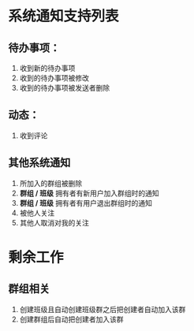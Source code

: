 # 系统通知支持列表

## 待办事项：
1. 收到新的待办事项
2. 收到的待办事项被修改
3. 收到的待办事项被发送者删除

## 动态：
1. 收到评论

## 其他系统通知
1. 所加入的群组被删除
2. **群组 / 班级** 拥有者有新用户加入群组时的通知
3. **群组 / 班级** 拥有者有用户退出群组时的通知
4. 被他人关注
5. 其他人取消对我的关注

# 剩余工作

## 群组相关
1. 创建班级且自动创建班级群之后把创建者自动加入该群
2. 创建群组后自动把创建者加入该群